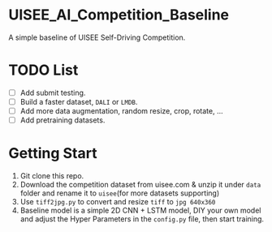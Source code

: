 # UISEE_AI_Competition_Baseline
 A simple baseline of UISEE Self-Driving Competition.

# TODO List
- [ ] Add submit testing.
- [ ] Build a faster dataset, `DALI` or `LMDB`.
- [ ] Add more data augmentation, random resize, crop, rotate, ...
- [ ] Add pretraining datasets.

# Getting Start
1. Git clone this repo.
1. Download the competition dataset from uisee.com & unzip it under `data` folder and rename it to `uisee`(for more datasets supporting)
1. Use `tiff2jpg.py` to convert and resize `tiff` to `jpg 640x360`
1. Baseline model is a simple 2D CNN + LSTM model, DIY your own model and adjust the Hyper Parameters in the `config.py` file, then start training.
